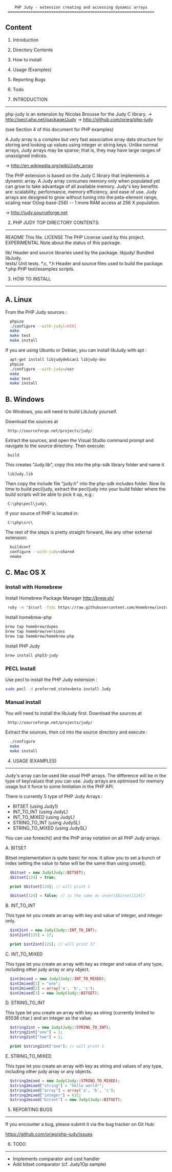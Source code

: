         PHP Judy - extension creating and accessing dynamic arrays
     ================================================================

Content
---------
 1. Introduction
 2. Directory Contents
 3. How to install
 4. Usage (Examples)
 5. Reporting Bugs
 6. Todo


1. INTRODUCTION
-----------------

php-judy is an extension by Nicolas Brousse for the Judy C library.
  -> http://pecl.php.net/package/Judy
  -> http://github.com/orieg/php-judy

(see Section 4 of this document for PHP examples)

A Judy array is a complex but very fast associative array data structure for
storing and looking up values using integer or string keys. Unlike normal
arrays, Judy arrays may be sparse; that is, they may have large ranges of
unassigned indices.

  -> http://en.wikipedia.org/wiki/Judy_array

The PHP extension is based on the Judy C library that implements a dynamic array.
A Judy array consumes memory only when populated yet can grow to take advantage
of all available memory.  Judy's key benefits are:  scalability, performance,
memory efficiency, and ease of use. Judy arrays are designed to grow without
tuning into the peta-element range, scaling near O(log-base-256) -- 1 more RAM
access at 256 X population.

  -> http://judy.sourceforge.net

2. PHP JUDY TOP DIRECTORY CONTENTS:
------------------------------------

README       This file.
LICENSE      The PHP License used by this project.
EXPERIMENTAL Note about the status of this package.

lib/         Header and source libraries used by the package.
libjudy/     Bundled libJudy.      
tests/       Unit tests.
*.c, *.h     Header and source files used to build the package.
*.php        PHP test/examples scripts.


3. HOW TO INSTALL
------------------

## A. Linux

   From the PHP Judy sources :

   ```sh
     phpize
     ./configure --with-judy[=DIR]
     make
     make test
     make install
   ```

   If you are using Ubuntu or Debian, you can install libJudy with apt :

   ```sh
     apt-get install libjudydebian1 libjudy-dev
     phpize
     ./configure --with-judy=/usr
     make
     make test
     make install
   ```

## B. Windows

   On Windows, you will need to build LibJudy yourself.

   Download the sources at 

     http://sourceforge.net/projects/judy/
	  
   Extract the sources, and open the Visual Studio command prompt and navigate to 
   the source directory. Then execute:

     build
	  
   This creates "Judy.lib", copy this into the php-sdk library folder and name it 

     libJudy.lib
	 
   Then copy the include file "judy.h" into the php-sdk includes folder. Now its 
   time to build pecl/judy, extract the pecl/judy into your build folder where 
   the build scripts will be able to pick it up, e.g.:
	
     C:\php\pecl\judy\
	 
   If your source of PHP is located in:
	
     C:\php\src\
	 
   The rest of the steps is pretty straight forward, like any other external 
   extension:
   ```sh	
     buildconf
     configure --with-judy=shared
     nmake
   ```

## C. Mac OS X

### Install with Homebrew

   Install Homebrew Package Manager http://brew.sh/
   ```sh
    ruby -e "$(curl -fsSL https://raw.githubusercontent.com/Homebrew/install/master/install)"
   ```

   Install homebrew-php
   ```sh
   brew tap homebrew/dupes
   brew tap homebrew/versions
   brew tap homebrew/homebrew-php
   ```

   Install PHP Judy
   ```sh
   brew install php53-judy
   ```

### PECL Install

   Use pecl to install the PHP Judy extension :
   ```sh
   sudo pecl -d preferred_state=beta install Judy
   ```

### Manual install

   You will need to install the libJudy first. Download the sources at 

     http://sourceforge.net/projects/judy/
	  
   Extract the sources, then cd into the source directory and execute :
   ```sh
     ./configure
     make
     make install
   ```


4. USAGE (EXAMPLES)
------------------

Judy's array can be used like usual PHP arrays. The difference will be in the
type of key/values that you can use. Judy arrays are optimised for memory usage
but it force to some limitation in the PHP API.

There is currently 5 type of PHP Judy Arrays :
 - BITSET (using Judy1)
 - INT_TO_INT (using JudyL)
 - INT_TO_MIXED (using JudyL)
 - STRING_TO_INT (using JudySL)
 - STRING_TO_MIXED (using JudySL)

You can use foreach() and the PHP array notation on all PHP Judy arrays.

  A. BITSET

  Bitset implementation is quite basic for now. It allow you to set a bunch of index
  setting the value to false will be the same than using unset().

  ```php
    $bitset = new Judy(Judy::BITSET);
    $bitset[124] = true;
 
    print $bitset[124]; // will print 1
 
    $bitset[124] = false; // is the same as unset($bitset[124])
  ```

  B. INT_TO_INT

  This type let you create an array with key and value of integer, and integer only.

  ```php
    $int2int = new Judy(Judy::INT_TO_INT);
    $int2int[125] = 17;

    print $int2int[125]; // will print 17
  ```

  C. INT_TO_MIXED

  This type let you create an array with key as integer and value of any type, including
  other judy array or any object.

  ```php
    $int2mixed = new Judy(Judy::INT_TO_MIXED);
    $int2mixed[1] = "one";
    $int2mixed[2] = array('a', 'b', 'c');
    $int2mixed[3] = new Judy(Judy::BITSET);
  ```

  D. STRING_TO_INT

  This type let you create an array with key as string (currently limited to 65536 char.)
  and an integer as the value.

  ```php
    $string2int = new Judy(Judy::STRING_TO_INT);
    $string2int["one"] = 1;
    $string2int["two"] = 2;

    print $string2int["one"]; // will print 1
  ```

  E. STRING_TO_MIXED

  This type let you create an array with key as string and values of any type, including
  other judy array or any objects.

  ```php
    $string2mixed = new Judy(Judy::STRING_TO_MIXED);
    $string2mixed["string"] = "hello world!";
    $string2mixed["array"] = array('a', 'b', 'c');
    $string2mixed["integer"] = 632;
    $string2mixed["bitset"] = new Judy(Judy::BITSET);
  ```


5. REPORTING BUGS
------------------

If you encounter a bug, please submit it via the bug tracker on Git Hub:

  https://github.com/orieg/php-judy/issues


6. TODO
--------

 * Implements comparator and cast handler
 * Add bitset comparator (cf. Judy1Op sample)
